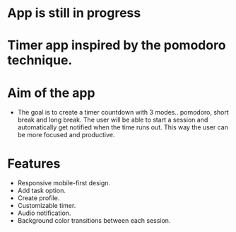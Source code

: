 # App is still in progress
# Timer app inspired by the pomodoro technique.

# Aim of the app
- The goal is to create a timer countdown with 3 modes.. pomodoro, short break and long break. The user will be able to start a session and automatically
get notified when the time runs out. This way the user can be more focused and productive.

# Features
- Responsive mobile-first design.
- Add task option.
- Create profile.
- Customizable timer.
- Audio notification.
- Background color transitions between each session.
